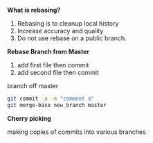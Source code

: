 **What is rebasing?**
1. Rebasing is to cleanup local history
1. Increase accuracy and quality
1. Do not use rebase on a public branch. 

**Rebase Branch from Master**

1. add first file then commit
1. add second file then commit


branch off master
```bash
git commit -a -m "comment a"
git merge-base new_branch master
```
**Cherry picking**
<p>making copies of commits into various branches</p>



